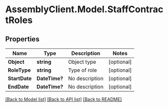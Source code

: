 # AssemblyClient.Model.StaffContractRoles
## Properties

Name | Type | Description | Notes
------------ | ------------- | ------------- | -------------
**Object** | **string** | Object type | [optional] 
**RoleType** | **string** | Type of role | [optional] 
**StartDate** | **DateTime?** | No description | [optional] 
**EndDate** | **DateTime?** | No description | [optional] 

[[Back to Model list]](../README.md#documentation-for-models) [[Back to API list]](../README.md#documentation-for-api-endpoints) [[Back to README]](../README.md)

